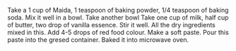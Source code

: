 Take a 1 cup of Maida, 1 teaspoon of baking powder, 1/4 teaspoon of baking soda.
Mix it well in a bowl.
Take another bowl 
Take one cup of milk, half cup of butter, two drop of vanilla essence.
Stir it well.
All the dry ingredients mixed in this.
Add 4-5 drops of red food colour.
Make a  soft paste.
Pour this paste into the gresed container.
Baked it into microwave oven.